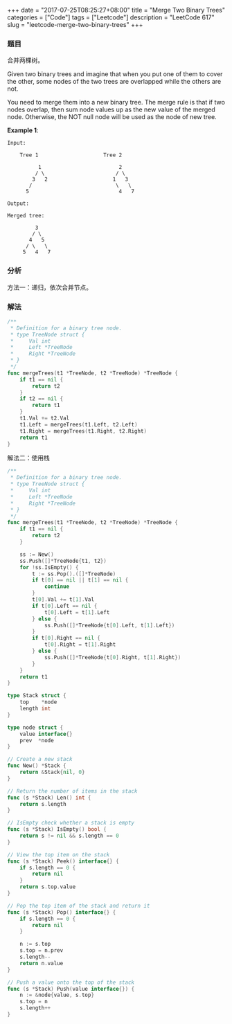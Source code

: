 +++
date = "2017-07-25T08:25:27+08:00"
title = "Merge Two Binary Trees"
categories = ["Code"]
tags = ["Leetcode"]
description = "LeetCode 617"
slug = "leetcode-merge-two-binary-trees"
+++

### 题目

合并两棵树。

Given two binary trees and imagine that when you put one of them to cover the other, some nodes of the two trees are overlapped while the others are not.

You need to merge them into a new binary tree. The merge rule is that if two nodes overlap, then sum node values up as the new value of the merged node. Otherwise, the NOT null node will be used as the node of new tree.

__Example 1__:

```console
Input: 

    Tree 1                     Tree 2   

          1                         2                             
         / \                       / \                            
        3   2                     1   3                        
       /                           \   \                      
      5                             4   7                  

Output: 

Merged tree:

         3
        / \
       4   5
      / \   \ 
     5   4   7
```

### 分析

方法一：递归，依次合并节点。

### 解法

```go
/**
 * Definition for a binary tree node.
 * type TreeNode struct {
 *     Val int
 *     Left *TreeNode
 *     Right *TreeNode
 * }
 */
func mergeTrees(t1 *TreeNode, t2 *TreeNode) *TreeNode {
    if t1 == nil {
        return t2
    }
    if t2 == nil {
        return t1
    }
    t1.Val += t2.Val
    t1.Left = mergeTrees(t1.Left, t2.Left)
    t1.Right = mergeTrees(t1.Right, t2.Right)
    return t1
}
```

解法二：使用栈

```go
/**
 * Definition for a binary tree node.
 * type TreeNode struct {
 *     Val int
 *     Left *TreeNode
 *     Right *TreeNode
 * }
 */
func mergeTrees(t1 *TreeNode, t2 *TreeNode) *TreeNode {
    if t1 == nil {
        return t2
    }

    ss := New()
    ss.Push([]*TreeNode{t1, t2})
    for !ss.IsEmpty() {
        t := ss.Pop().([]*TreeNode)
        if t[0] == nil || t[1] == nil {
            continue
        }
        t[0].Val += t[1].Val
        if t[0].Left == nil {
            t[0].Left = t[1].Left
        } else {
            ss.Push([]*TreeNode{t[0].Left, t[1].Left})
        }
        if t[0].Right == nil {
            t[0].Right = t[1].Right
        } else {
            ss.Push([]*TreeNode{t[0].Right, t[1].Right})
        }
    }
    return t1
}

type Stack struct {
    top    *node
    length int
}

type node struct {
    value interface{}
    prev  *node
}

// Create a new stack
func New() *Stack {
    return &Stack{nil, 0}
}

// Return the number of items in the stack
func (s *Stack) Len() int {
    return s.length
}

// IsEmpty check whether a stack is empty
func (s *Stack) IsEmpty() bool {
    return s != nil && s.length == 0
}

// View the top item on the stack
func (s *Stack) Peek() interface{} {
    if s.length == 0 {
        return nil
    }
    return s.top.value
}

// Pop the top item of the stack and return it
func (s *Stack) Pop() interface{} {
    if s.length == 0 {
        return nil
    }

    n := s.top
    s.top = n.prev
    s.length--
    return n.value
}

// Push a value onto the top of the stack
func (s *Stack) Push(value interface{}) {
    n := &node{value, s.top}
    s.top = n
    s.length++
}
```